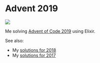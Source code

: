 # Advent 2019

[![](https://github.com/lasseebert/advent_of_code_2019/workflows/Advent%20CI/badge.svg)](https://github.com/lasseebert/advent_of_code_2019/actions)

Me solving [Advent of Code 2019](https://adventofcode.com/2019) using Elixir.

See also:

* My [solutions for 2018](https://github.com/lasseebert/advent_of_code_2018)
* My [solutions for 2017](https://github.com/lasseebert/advent_of_code_2017)
